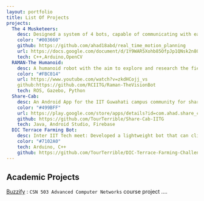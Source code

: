```yaml
---
layout: portfolio
title: List Of Projects
projects:
  The 4 Musketeers:
    desc: Designed a system of 4 bots, capable of communicating with each other and aligning themselves according to given patterns with as much accuracy and speed as attainable
    color: "#003660"
    github: https://github.com/ahad18abd/real_time_motion_planning
    url: https://docs.google.com/document/d/1Y9WAR5Xohb85OfpJp1QNsk2n8OZTf8eITgv-wwvwpE4/edit?usp=sharing
    tech: C++,Arduino,OpenCV
  RAMAN-The Humanoid:
    desc: A humanoid robot with the aim to explore and research the field of robot social interaction and cooperation. I worked on control module.
    color: "#FBC014"
    url: https://www.youtube.com/watch?v=zkdHCojj_vs
    github:https://github.com/RCIITG/Raman-TheVisionBot
    tech: ROS, Gazebo, Python
  Share-Cab:
    desc: An Android App for the IIT Guwahati campus community for sharing cab while traveling between campus,airport and Railway Station.
    color: "#499BFF"
    url: https://play.google.com/store/apps/details?id=com.ahad.share_cab
    github: https://github.com/TourTerrible/Share-Cab-IITG
    tech: Java, Android Studio, Firebase
  DIC Terrace Farming Bot:
    desc: Inter IIT Tech meet: Developed a lightweight bot that can climb up and down the steps along with plowing, watering, and harvesting
    color: "#7102A0"
    tech: Arduino, C++
    github: https://github.com/TourTerrible/DIC-Terrace-Farming-Challenge
---
```



## Academic Projects

[Buzzify](https://github.com/TourTerrible/Buzzify)
: `CSN 503 Advanced Computer Networks` course project ....
